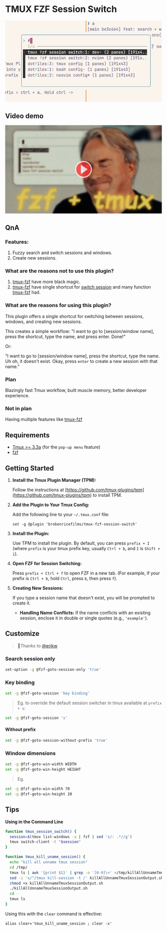 # TMUX FZF Session Switch

![preview img](/img/preview.png)

## Video demo

[![](/img/video-demo-thumbnail.jpg)](https://www.youtube.com/watch?v=70jzB1SU5as)

## QnA

### Features:

1. Fuzzy search and switch sessions and windows.
2. Create new sessions.

### What are the reasons not to use this plugin?

1. [tmux-fzf](https://github.com/sainnhe/tmux-fzf) have more black magic.
2. [tmux-fzf](https://github.com/sainnhe/tmux-fzf) have single shortcut for [switch session](https://github.com/sainnhe/tmux-fzf/issues/6) and many function [tmux-fzf](https://github.com/sainnhe/tmux-fzf) had.

### What are the reasons for using this plugin?

This plugin offers a single shortcut for switching between sessions, windows, and creating new sessions.

This creates a simple workflow: "I want to go to [session/window name], press the shortcut, type the name, and press enter. Done!"

Or:

"I want to go to [session/window name], press the shortcut, type the name. Uh oh, it doesn't exist. Okay, press `enter` to create a new session with that name."

### Plan

Blazingly fast Tmux workflow, built muscle memory, better developer experience.

### Not in plan

Having multiple features like [tmux-fzf](https://github.com/sainnhe/tmux-fzf)

## Requirements

- [Tmux >= 3.3a](https://github.com/brokenricefilms/tmux-fzf-session-switch/pull/5/files) (for the `pop-up menu` feature)
- [fzf](https://github.com/junegunn/fzf)

## Getting Started

1. **Install the Tmux Plugin Manager (TPM):**

   Follow the instructions at [https://github.com/tmux-plugins/tpm](https://github.com/tmux-plugins/tpm) to install TPM.

2. **Add the Plugin to Your Tmux Config:**

   Add the following line to your `~/.tmux.conf` file:

   ```
   set -g @plugin 'brokenricefilms/tmux-fzf-session-switch'
   ```

3. **Install the Plugin:**

   Use TPM to install the plugin. By default, you can press `prefix + I` (where `prefix` is your tmux prefix key, usually `Ctrl + b`, and `I` is `Shift + i`).

4. **Open FZF for Session Switching:**

   Press `prefix + Ctrl + f` to open FZF in a new tab. (For example, if your prefix is `Ctrl + b`, hold `Ctrl`, press `b`, then press `f`).

5. **Creating New Sessions:**

   If you type a session name that doesn't exist, you will be prompted to create it.

   * **Handling Name Conflicts:** If the name conflicts with an existing session, enclose it in double or single quotes (e.g., `'example'`).

## Customize

> 🫰Thanks to [@erikw](https://github.com/erikw)

### Search session only

```bash
set-option -g @fzf-goto-session-only 'true'
```

### Key binding

```bash
set -g @fzf-goto-session 'key binding'
```

> Eg. to override the default session switcher in tmux available at `prefix + s`:

```bash
set -g @fzf-goto-session 's'
```

#### Without prefix

```bash
set -g @fzf-goto-session-without-prefix 'true'
```

### Window dimensions

```bash
set -g @fzf-goto-win-width WIDTH
set -g @fzf-goto-win-height HEIGHT
```

> Eg.

```bash
set -g @fzf-goto-win-width 70
set -g @fzf-goto-win-height 20
```

## Tips

**Using in the Command Line**

```bash
function tmux_session_switch() {
  session=$(tmux list-windows -a | fzf | sed 's/: .*//g')
  tmux switch-client -t "$session"
}
```

```bash
function tmux_kill_uname_session() {
  echo "kill all unname tmux session"
  cd /tmp/
  tmux ls | awk '{print $1}' | grep -o '[0-9]\+' >/tmp/killAllUnnameTmuxSessionOutput.sh
  sed -i 's/^/tmux kill-session -t /' killAllUnnameTmuxSessionOutput.sh
  chmod +x killAllUnnameTmuxSessionOutput.sh
  ./killAllUnnameTmuxSessionOutput.sh
  cd -
  tmux ls
}
```

Using this with the `clear` command is effective:

```
alias clear='tmux_kill_uname_session ; clear -x'
```
